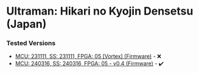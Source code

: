 # Ultraman: Hikari no Kyojin Densetsu (Japan)

### Tested Versions

- [MCU: 231111, SS: 231111, FPGA: 05 [Vortex] (Firmware)](./01/README.md) - :x:
- [MCU: 240316, SS: 240316, FPGA: 05 - v0.4 (Firmware)](./02/README.md) - :heavy_check_mark:
